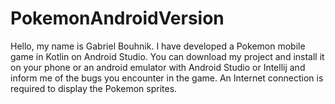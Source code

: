 # PokemonAndroidVersion
Hello, my name is Gabriel Bouhnik.
I have developed a Pokemon mobile game in Kotlin on Android Studio. 
You can download my project and install it on your phone or an android emulator with Android Studio or Intellij
and inform me of the bugs you encounter in the game.
An Internet connection is required to display the Pokemon sprites.
